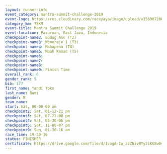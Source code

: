 ```yaml
---
layout: runner-info 
event_category: mantra-summit-challenge-2019 
event-logo: https://res.cloudinary.com/raceyaya/image/upload/v1569072809/logo/mantra-image_segrbx.jpg
category_km: 75KM 
event-title: Mantra Summit Challenge 2019 
event-location: Pasuruan, East Java, Indonesia 
checkpoint-name2: Budug Asu (T2) 
checkpoint-name3: Wonorejo 1 (T3) 
checkpoint-name4: Mahapena (T4) 
checkpoint-name5: Mbah Kamad (T5) 
checkpoint-name6: 
checkpoint-name7: 
checkpoint-name8: 
checkpoint-name9: Finish Time
overall_rank: 6
gender_rank: 5
bib: 177
first_name: Yandi Yoko
last_name: Bumi
gender: M
team_name: 
start: Sat, 06-00-00 am
checkpoint2: Sat, 01-12-21 pm
checkpoint3: Sat, 07-22-00 pm
checkpoint4: Sat, 05-30-06 pm
checkpoint5: Sat, 11-00-07 pm
checkpoint9: Sun, 01-30-16 am
race_time: 19-30-16
status: FINISHER
certificate: https://drive.google.com/file/d/1vogA-1w_zzZNiv8Yy2iKG8w0vxexorb1/view?usp=sharing
---
```

